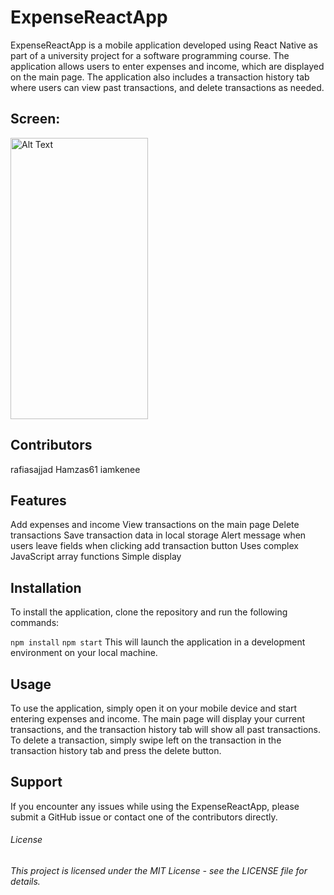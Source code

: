 # ExpenseReactApp

ExpenseReactApp is a mobile application developed using React Native as part of a university project for a software programming course. The application allows users to enter expenses and income, which are displayed on the main page. The application also includes a transaction history tab where users can view past transactions, and delete transactions as needed.
## Screen:
<img src="https://i.imgur.com/GhjO9hy.png" alt="Alt Text" width="220" height="450">

## Contributors
rafiasajjad
Hamzas61
iamkenee

## Features
Add expenses and income
View transactions on the main page
Delete transactions
Save transaction data in local storage
Alert message when users leave fields when clicking add transaction button
Uses complex JavaScript array functions
Simple display

## Installation
To install the application, clone the repository and run the following commands:

`npm install`
`npm start`
This will launch the application in a development environment on your local machine.

## Usage
To use the application, simply open it on your mobile device and start entering expenses and income. The main page will display your current transactions, and the transaction history tab will show all past transactions. To delete a transaction, simply swipe left on the transaction in the transaction history tab and press the delete button.

## Support
If you encounter any issues while using the ExpenseReactApp, please submit a GitHub issue or contact one of the contributors directly.

###### License
###### This project is licensed under the MIT License - see the LICENSE file for details.



